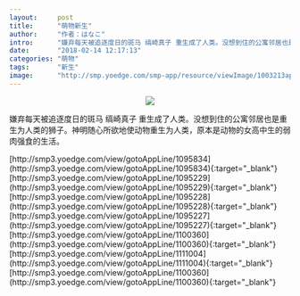 ```yaml
---
layout:     post
title:      "萌物新生"
author:     "作者：はなこ"
intro:      "嫌弃每天被追逐度日的斑马 缟崎真子 重生成了人类。没想到住的公寓邻居也是重生为人类的狮子。神明随心所欲地使动物重生为人类，原本是动物的女高中生的弱肉强食的生活。"
date:       "2018-02-14 12:17:13"
categories: "萌物"
tags:       "新生"
image:      "http://smp.yoedge.com/smp-app/resource/viewImage/1003213appline.png"
---
```

<div style="text-align: center">
<p><img src="http://smp.yoedge.com/smp-app/resource/viewImage/1003213appline.png"/></p>
</div>
<p class="post-meta">
<span>嫌弃每天被追逐度日的斑马 缟崎真子 重生成了人类。没想到住的公寓邻居也是重生为人类的狮子。神明随心所欲地使动物重生为人类，原本是动物的女高中生的弱肉强食的生活。</span>
</p>
[http://smp3.yoedge.com/view/gotoAppLine/1095834](http://smp3.yoedge.com/view/gotoAppLine/1095834){:target="_blank"}
[http://smp3.yoedge.com/view/gotoAppLine/1095229](http://smp3.yoedge.com/view/gotoAppLine/1095229){:target="_blank"}
[http://smp3.yoedge.com/view/gotoAppLine/1095228](http://smp3.yoedge.com/view/gotoAppLine/1095228){:target="_blank"}
[http://smp3.yoedge.com/view/gotoAppLine/1095227](http://smp3.yoedge.com/view/gotoAppLine/1095227){:target="_blank"}
[http://smp3.yoedge.com/view/gotoAppLine/1100360](http://smp3.yoedge.com/view/gotoAppLine/1100360){:target="_blank"}
[http://smp3.yoedge.com/view/gotoAppLine/1111004](http://smp3.yoedge.com/view/gotoAppLine/1111004){:target="_blank"}
[http://smp3.yoedge.com/view/gotoAppLine/1100360](http://smp3.yoedge.com/view/gotoAppLine/1100360){:target="_blank"}


